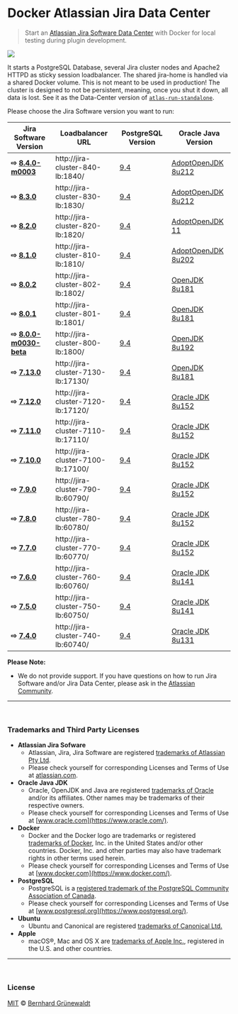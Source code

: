 # Docker Atlassian Jira Data Center

> Start an [Atlassian Jira Software Data Center](https://de.atlassian.com/enterprise/data-center) with Docker for local testing during plugin development.

[![](https://codeclou.github.io/docker-atlassian-jira-data-center/img/github-product-logo-docker-atlassian-jira.png)](https://github.com/codeclou/docker-atlassian-jira-data-center)

It starts a PostgreSQL Database, several Jira cluster nodes and Apache2 HTTPD as sticky session loadbalancer. The shared jira-home is handled via a shared Docker volume. This is not meant to be used in production! The cluster is designed to not be persistent, meaning, once you shut it down, all data is lost. See it as the Data-Center version of [`atlas-run-standalone`](https://developer.atlassian.com/docs/developer-tools/working-with-the-sdk/command-reference/atlas-run-standalone).

Please choose the Jira Software version you want to run:

<!-- | **⇨ [8.3.0-m0003](https://github.com/codeclou/docker-atlassian-jira-data-center/blob/master/8.3.0-m0003)** | http://jira-cluster-820-lb:1830/ | [9.4](https://hub.docker.com/_/postgres/) | [AdoptOpenJDK 11](https://github.com/codeclou/docker-atlassian-base-images/blob/jira-software-8.3.0-m0003/Dockerfile) | -->

|Jira Software Version | Loadbalancer URL | PostgreSQL Version | Oracle Java Version |
|-------------------|--------------------|-----------------|-----------------------|
| **⇨ [8.4.0-m0003](https://github.com/codeclou/docker-atlassian-jira-data-center/blob/master/8.4.0-m0003)** | http://jira-cluster-840-lb:1840/ | [9.4](https://hub.docker.com/_/postgres/) | [AdoptOpenJDK 8u212](https://github.com/codeclou/docker-atlassian-base-images/blob/jira-software-8.4.0-m0003/Dockerfile) |
| **⇨ [8.3.0](https://github.com/codeclou/docker-atlassian-jira-data-center/blob/master/8.3.0)** | http://jira-cluster-830-lb:1830/ | [9.4](https://hub.docker.com/_/postgres/) | [AdoptOpenJDK 8u212](https://github.com/codeclou/docker-atlassian-base-images/blob/jira-software-8.3.0/Dockerfile) |
| **⇨ [8.2.0](https://github.com/codeclou/docker-atlassian-jira-data-center/blob/master/8.2.0)** | http://jira-cluster-820-lb:1820/ | [9.4](https://hub.docker.com/_/postgres/) | [AdoptOpenJDK 11](https://github.com/codeclou/docker-atlassian-base-images/blob/jira-software-8.2.0/Dockerfile) |
| **⇨ [8.1.0](https://github.com/codeclou/docker-atlassian-jira-data-center/blob/master/8.1.0)** | http://jira-cluster-810-lb:1810/ | [9.4](https://hub.docker.com/_/postgres/) | [AdoptOpenJDK 8u202](https://github.com/codeclou/docker-atlassian-base-images/blob/jira-software-8.1.0/Dockerfile) |
| **⇨ [8.0.2](https://github.com/codeclou/docker-atlassian-jira-data-center/blob/master/8.0.2)** | http://jira-cluster-802-lb:1802/ | [9.4](https://hub.docker.com/_/postgres/) | [OpenJDK 8u181](https://github.com/codeclou/docker-atlassian-base-images/blob/jira-software-8.0.2/Dockerfile) |
| **⇨ [8.0.1](https://github.com/codeclou/docker-atlassian-jira-data-center/blob/master/8.0.1)** | http://jira-cluster-801-lb:1801/ | [9.4](https://hub.docker.com/_/postgres/) | [OpenJDK 8u181](https://github.com/codeclou/docker-atlassian-base-images/blob/jira-software-8.0.1/Dockerfile) |
| **⇨ [8.0.0-m0030-beta](https://github.com/codeclou/docker-atlassian-jira-data-center/blob/master/8.0.0-m0030-beta)** | http://jira-cluster-800-lb:1800/ | [9.4](https://hub.docker.com/_/postgres/) | [OpenJDK 8u192](https://github.com/codeclou/docker-atlassian-base-images/blob/jira-software-8.0.0-m0030-beta/Dockerfile) |
| **⇨ [7.13.0](https://github.com/codeclou/docker-atlassian-jira-data-center/blob/master/7.13.0)** | http://jira-cluster-7130-lb:17130/ | [9.4](https://hub.docker.com/_/postgres/) | [OpenJDK 8u181](https://github.com/codeclou/docker-atlassian-base-images/blob/jira-software-7.13.0/Dockerfile) |
| **⇨ [7.12.0](https://github.com/codeclou/docker-atlassian-jira-data-center/blob/master/7.12.0)** | http://jira-cluster-7120-lb:17120/ | [9.4](https://hub.docker.com/_/postgres/) | [Oracle JDK 8u152](https://github.com/codeclou/docker-atlassian-base-images/blob/jira-software-7.12.0/Dockerfile) |
| **⇨ [7.11.0](https://github.com/codeclou/docker-atlassian-jira-data-center/blob/master/7.11.0)** | http://jira-cluster-7110-lb:17110/ | [9.4](https://hub.docker.com/_/postgres/) | [Oracle JDK 8u152](https://github.com/codeclou/docker-atlassian-base-images/blob/jira-software-7.11.0/Dockerfile) |
| **⇨ [7.10.0](https://github.com/codeclou/docker-atlassian-jira-data-center/blob/master/7.10.0)** | http://jira-cluster-7100-lb:17100/ | [9.4](https://hub.docker.com/_/postgres/) | [Oracle JDK 8u152](https://github.com/codeclou/docker-atlassian-base-images/blob/jira-software-7.10.0/Dockerfile) |
| **⇨ [7.9.0](https://github.com/codeclou/docker-atlassian-jira-data-center/blob/master/7.9.0)** | http://jira-cluster-790-lb:60790/ | [9.4](https://hub.docker.com/_/postgres/) | [Oracle JDK 8u152](https://github.com/codeclou/docker-atlassian-base-images/blob/jira-software-7.9.0/Dockerfile) |
| **⇨ [7.8.0](https://github.com/codeclou/docker-atlassian-jira-data-center/blob/master/7.8.0)** | http://jira-cluster-780-lb:60780/ | [9.4](https://hub.docker.com/_/postgres/) | [Oracle JDK 8u152](https://github.com/codeclou/docker-atlassian-base-images/blob/jira-software-7.8.0/Dockerfile) |
| **⇨ [7.7.0](https://github.com/codeclou/docker-atlassian-jira-data-center/blob/master/7.7.0)** | http://jira-cluster-770-lb:60770/ | [9.4](https://hub.docker.com/_/postgres/) | [Oracle JDK 8u152](https://github.com/codeclou/docker-atlassian-base-images/blob/jira-software-7.7.0/Dockerfile) |
| **⇨ [7.6.0](https://github.com/codeclou/docker-atlassian-jira-data-center/blob/master/7.6.0)** | http://jira-cluster-760-lb:60760/ | [9.4](https://hub.docker.com/_/postgres/) | [Oracle JDK 8u141](https://github.com/codeclou/docker-atlassian-base-images/blob/jira-software-7.6.0/Dockerfile) |
| **⇨ [7.5.0](https://github.com/codeclou/docker-atlassian-jira-data-center/blob/master/7.5.0)** | http://jira-cluster-750-lb:60750/ | [9.4](https://hub.docker.com/_/postgres/) | [Oracle JDK 8u141](https://github.com/codeclou/docker-atlassian-base-images/blob/jira-software-7.5.0/Dockerfile) |
| **⇨ [7.4.0](https://github.com/codeclou/docker-atlassian-jira-data-center/blob/master/7.4.0)** | http://jira-cluster-740-lb:60740/ | [9.4](https://hub.docker.com/_/postgres/) | [Oracle JDK 8u131](https://github.com/codeclou/docker-atlassian-base-images/blob/jira-software-7.4.0/Dockerfile) |

**Please Note:**
 * We do not provide support. If you have questions on how to run Jira Software and/or Jira Data Center, please ask in the
[Atlassian Community](https://community.atlassian.com/).

-----

&nbsp;

### Trademarks and Third Party Licenses

 * **Atlassian Jira Sofware**
   * Atlassian, Jira, Jira Software are registered [trademarks of Atlassian Pty Ltd](https://de.atlassian.com/legal/trademark).
   * Please check yourself for corresponding Licenses and Terms of Use at [atlassian.com](https://atlassian.com).
 * **Oracle Java JDK**
   * Oracle, OpenJDK and Java are registered [trademarks of Oracle](https://www.oracle.com/legal/trademarks.html) and/or its affiliates. Other names may be trademarks of their respective owners.
   * Please check yourself for corresponding Licenses and Terms of Use at [www.oracle.com](https://www.oracle.com/).
 * **Docker**
   * Docker and the Docker logo are trademarks or registered [trademarks of Docker](https://www.docker.com/trademark-guidelines), Inc. in the United States and/or other countries. Docker, Inc. and other parties may also have trademark rights in other terms used herein.
   * Please check yourself for corresponding Licenses and Terms of Use at [www.docker.com](https://www.docker.com/).
 * **PostgreSQL**
   * PostgreSQL is a [registered trademark of the PostgreSQL Community Association of Canada](https://wiki.postgresql.org/wiki/Trademark_Policy).
   * Please check yourself for corresponding Licenses and Terms of Use at [www.postgresql.org](https://www.postgresql.org/).
 * **Ubuntu**
   * Ubuntu and Canonical are registered [trademarks of Canonical Ltd.](https://www.ubuntu.com/legal/short-terms)
 * **Apple**
   * macOS®, Mac and OS X are [trademarks of Apple Inc.](http://www.apple.com/legal/intellectual-property/trademark/appletmlist.html), registered in the U.S. and other countries.

-----

&nbsp;

### License

[MIT](https://github.com/codeclou/docker-atlassian-jira-data-center/blob/master/LICENSE) © [Bernhard Grünewaldt](https://github.com/clouless)
